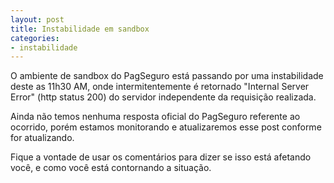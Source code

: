 ```yaml
---
layout: post
title: Instabilidade em sandbox
categories:
- instabilidade
---
```


O ambiente de sandbox do PagSeguro está passando por uma instabilidade deste as 11h30 AM, onde intermitentemente é retornado "Internal Server Error" (http status 200) do servidor independente da requisição realizada.

Ainda não temos nenhuma resposta oficial do PagSeguro referente ao ocorrido, porém estamos monitorando e atualizaremos esse post conforme for atualizando.

Fique a vontade de usar os comentários para dizer se isso está afetando você, e como você está contornando a situação.